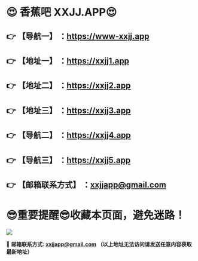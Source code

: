 # :heart_eyes: 香蕉吧 XXJJ.APP:heart_eyes:
:point_right: 【导航一】 ：https://www-xxjj.app
------
:point_right: 【地址一】 ：https://xxjj1.app
------
:point_right: 【地址二】 ：https://xxjj2.app
------
:point_right: 【地址三】 ：https://xxjj3.app
------
:point_right: 【导航二】 ：https://xxjj4.app
------
:point_right: 【导航三】 ：https://xxjj5.app
------
:point_right: 【邮箱联系方式】 ：xxjjapp@gmail.com
------
:sunglasses:重要提醒:sunglasses:收藏本页面，避免迷路！
==

![](https://ae01.alicdn.com/kf/U2e0cdac66b94443ba4ee66790e532dc05.png)

:e-mail: __邮箱联系方式: xxjjapp@gmail.com （以上地址无法访问请发送任意内容获取最新地址）__
